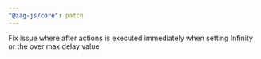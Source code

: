 ```yaml
---
"@zag-js/core": patch
---
```


Fix issue where after actions is executed immediately when setting Infinity or the over max delay value
